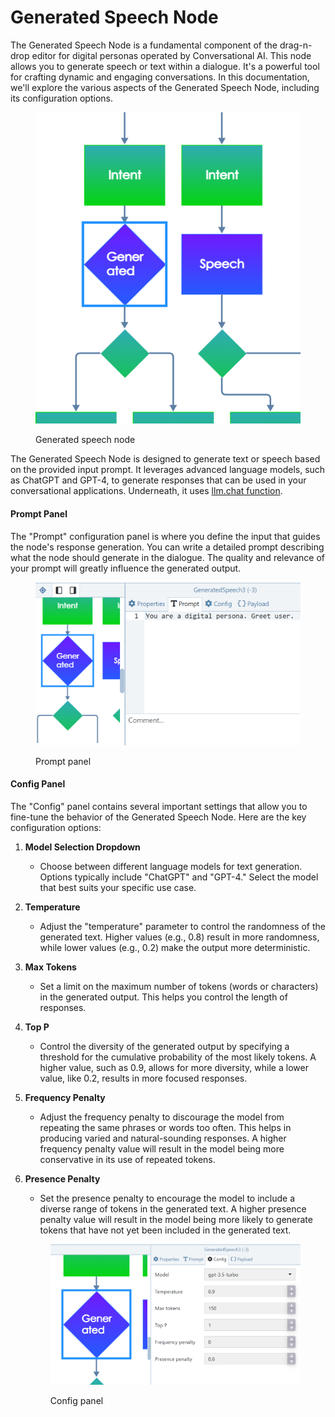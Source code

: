 # Generated Speech Node

The Generated Speech Node is a fundamental component of the drag-n-drop editor for digital personas operated by Conversational AI. This node allows you to generate speech or text within a dialogue. It's a powerful tool for crafting dynamic and engaging conversations. In this documentation, we'll explore the various aspects of the Generated Speech Node, including its configuration options.

<figure><img src="../../../.gitbook/assets/image (2).png" alt=""><figcaption><p>Generated speech node</p></figcaption></figure>

The Generated Speech Node is designed to generate text or speech based on the provided input prompt. It leverages advanced language models, such as ChatGPT and GPT-4, to generate responses that can be used in your conversational applications. Underneath, it uses [llm.chat function](chat.md).

#### Prompt Panel

The "Prompt" configuration panel is where you define the input that guides the node's response generation. You can write a detailed prompt describing what the node should generate in the dialogue. The quality and relevance of your prompt will greatly influence the generated output.

<figure><img src="../../../.gitbook/assets/image (1) (1).png" alt=""><figcaption><p>Prompt panel</p></figcaption></figure>

#### Config Panel

The "Config" panel contains several important settings that allow you to fine-tune the behavior of the Generated Speech Node. Here are the key configuration options:

1. **Model Selection Dropdown**
   * Choose between different language models for text generation. Options typically include "ChatGPT" and "GPT-4." Select the model that best suits your specific use case.
2. **Temperature**
   * Adjust the "temperature" parameter to control the randomness of the generated text. Higher values (e.g., 0.8) result in more randomness, while lower values (e.g., 0.2) make the output more deterministic.
3. **Max Tokens**
   * Set a limit on the maximum number of tokens (words or characters) in the generated output. This helps you control the length of responses.
4. **Top P**
   * Control the diversity of the generated output by specifying a threshold for the cumulative probability of the most likely tokens. A higher value, such as 0.9, allows for more diversity, while a lower value, like 0.2, results in more focused responses.
5. **Frequency Penalty**
   * Adjust the frequency penalty to discourage the model from repeating the same phrases or words too often. This helps in producing varied and natural-sounding responses. A higher frequency penalty value will result in the model being more conservative in its use of repeated tokens.
6.  **Presence Penalty**

    * Set the presence penalty to encourage the model to include a diverse range of tokens in the generated text. A higher presence penalty value will result in the model being more likely to generate tokens that have not yet been included in the generated text.



    <figure><img src="../../../.gitbook/assets/image (2) (1).png" alt=""><figcaption><p>Config panel</p></figcaption></figure>
